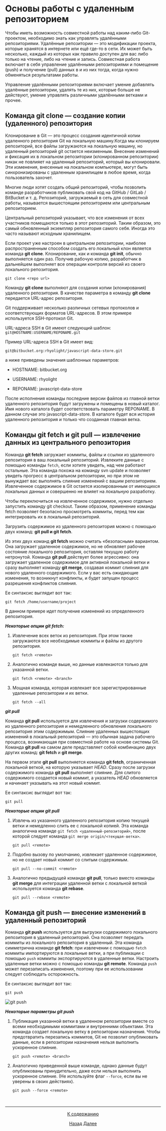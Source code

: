 # Основы работы с удаленным репозиторием

Чтобы иметь возможность совместной работы над каким-либо Git-проектом, необходимо знать как управлять удалёнными репозиториями. Удалённые репозитории — это модификации проекта, которые хранятся в интернете или ещё где-то в сети. Их может быть несколько, каждый из которых как правило доступен для вас либо только на чтение, либо на чтение и запись. Совместная работа включает в себя управление удалёнными репозиториями и помещение (push) и получение (pull) данных в и из них тогда, когда нужно обменяться результатами работы. 

Управление удалёнными репозиториями включает умение добавлять удалённые репозитории, удалять те из них, которые больше не действуют, умение управлять различными удалёнными ветками и прочее. 

## Команда **git clone** — создание копии (удаленного) репозитория

Клонирование в Git — это процесс создания идентичной копии удаленного репозитория Git на локальную машину.Когда мы клонируем репозиторий, все файлы загружаются на локальную машину, но удаленный репозиторий git остается неизменным. Внесение изменений и фиксация их в локальном репозитории (клонированном репозитории) никак не повлияет на удаленный репозиторий, который вы клонировали. Эти изменения, внесенные на локальном компьютере, могут быть синхронизированы с удаленным хранилищем в любое время, когда пользователь захочет.

Многие люди хотят создать общий репозиторий, чтобы позволить команде разработчиков публиковать свой код на GitHub / GitLab / BitBucket и т. д. Репозиторий, загружаемый в сеть для совместной работы, называется вышестоящим репозиторием или центральным репозиторием.

Центральный репозиторий указывает, что все изменения от всех участников помещаются только в этот репозиторий. Таким образом, это самый обновленный экземпляр репозитория самого себя. Иногда это часто называют исходным хранилищем. 

Если проект уже настроен в центральном репозитории, наиболее распространенным способом создать его локальный клон является команда **git clone**. Клонирование, как и команда **git init**, обычно выполняется один раз. Получив рабочую копию, разработчик в дальнейшем выполняет все операции контроля версий из своего локального репозитория.
```
git clone <repo url>
```
Команду **git clone** выполняют для создания копии (клонирования) удаленного репозитория. В качестве параметра в команду **git clone** передается URL-адрес репозитория. 

Git поддерживает несколько различных сетевых протоколов и соответствующих форматов URL-адресов. В этом примере используется SSH-протокол Git. 

URL-адреса SSH в Git имеют следующий шаблон: 
`git@HOSTNAME:USERNAME/REPONAME.git`

Пример URL-адреса SSH в Git имеет вид: 

`git@bitbucket.org:rhyolight/javascript-data-store.git`

а ниже приведены значения шаблонных параметров:

* HOSTNAME: bitbucket.org

* USERNAME: rhyolight

* REPONAME: javascript-data-store

После исполнения команды последние версии файлов из главной ветки удаленного репозитория будут загружены и помещены в новый каталог. Имя нового каталога будет соответствовать параметру REPONAME. В данном случае это javascript-data-store. В каталоге будет вся история удаленного репозитория и только что созданная главная ветка.

## Команды **git fetch и git pull** — извлечение данных из центрального репозитория

Команда **git fetch** загружает коммиты, файлы и ссылки из удаленного репозитория в ваш локальный репозиторий. Извлеките данные с помощью команды `fetch`, если хотите увидеть, над чем работают остальные. Эта команда похожа на команду svn update и позволяет увидеть прогресс в центральном репозитории, но при этом не вынуждает вас выполнять слияние изменений с вашим репозиторием. Извлеченное содержимое в Git остается изолированным от имеющихся локальных данных и совершенно не влияет на локальную разработку. 

Чтобы переключиться на извлеченное содержимое, нужно отдельно запустить команду git checkout. Таким образом, применение команды fetch позволяет безопасно просмотреть коммиты, перед тем как интегрировать их в локальный репозиторий.

Загрузить содержимое из удаленного репозитория можно с помощью двух команд: **git pull и git fetch**. 

Из этих двух команд **git fetch** можно считать «безопасным» вариантом. Она загружает удаленное содержимое, но не обновляет рабочее состояние локального репозитория, оставляя текущую работу нетронутой. Команда **git pull** действует более агрессивно: она загружает удаленное содержимое для активной локальной ветки и сразу выполняет команду **git merge**, создавая коммит слияния для нового удаленного содержимого. Если у вас есть ожидающие изменения, то возникнут конфликты, и будет запущен процесс разрешения конфликтов слияния.

Ее синтаксис выглядит вот так:

```
git fetch /home/username/project
```
В данном примере идет получение изменений из определенного репозитория.

***Некоторые опции git fetch:***

1. Извлечение всех веток из репозитория. При этом также загружаются все необходимые коммиты и файлы из другого репозитория.
   
    ```
    git fetch <remote>
    ```

2. Аналогично команде выше, но данные извлекаются только для указанной ветки.

    ```
    git fetch <remote> <branch>
    ```

3. Мощная команда, которая извлекает все зарегистрированные удаленные репозитории и их ветки.
   
    ```
    git fetch --all
    ```


***git pull***

Команда **git pull** используется для извлечения и загрузки содержимого из удаленного репозитория и немедленного обновления локального репозитория этим содержимым. Слияние удаленных вышестоящих изменений в локальный репозиторий — это обычная задача рабочего процесса, возникающая при совместной работе на основе системы Git. Команда **git pull** на самом деле представляет собой комбинацию двух других команд: **git fetch** и **git merge**. 

На первом этапе **git pull** выполняется команда **git fetch**, ограниченная локальной веткой, на которую указывает *HEAD*. Сразу после загрузки содержимого команда **git pull** выполняет слияние. Для слитого содержимого создается новый коммит, а указатель *HEAD* обновляется и начинает указывать на этот новый коммит.

Ее синтаксис выглядит вот так:

```
git pull
```

***Некоторые опции git pull***

1. Извлечь из указанного удаленного репозитория копию текущей ветки и немедленно слить ее с локальной копией. Эта команда аналогична команде 
`git fetch <удаленный-репозиторий>`, после которой следует команда `git merge origin/<текущая-ветка>`.

    ```
    git pull <remote>
    ```

2. Подобно вызову по умолчанию, извлекает удаленное содержимое, но не создает новый коммит со слитым содержимым.

    ```
    git pull --no-commit <remote>
    ```

3. Аналогично предыдущей команде **git pull**, только вместо команды **git merge** для интеграции удаленной ветки с локальной веткой используется команда **git rebase**.

    ```
    git pull --rebase <remote>
    ```



## Команда **git push** — внесение изменений в удаленный репозиторий

Команда **git push** используется для выгрузки содержимого локального репозитория в удаленный репозиторий. Она позволяет передать коммиты из локального репозитория в удаленный. Эта команда симметрична команде **git fetch**: при извлечении с помощью `fetch` коммиты импортируются в локальные ветки, а при публикации с помощью `push` коммиты экспортируются в удаленные ветки. Настроить удаленные ветки можно с помощью команды **git remote**. Команда `push` может перезаписать изменения, поэтому при ее использовании следует соблюдать осторожность.

Ее синтаксис выглядит вот так:

```
git push
```

![git push](https://cdn.javarush.ru/images/article/46c49cfa-afb0-4b3a-b95f-7506a199a189/800.webp)



***Некоторые параметры git push***

1. Публикация указанной ветки в удаленном репозитории вместе со всеми необходимыми коммитами и внутренними объектами. Эта команда создает локальную ветку в репозитории назначения. Чтобы предотвратить перезапись коммитов, Git не позволит опубликовать данные, если в репозитории назначения нельзя выполнить ускоренное слияние.

    ```
    git push <remote> <branch>
    ```

2. Аналогично приведенной выше команде, однако данные будут опубликованы принудительно, даже если нельзя выполнить ускоренное слияние. (Не используйте флаг `--force`, если вы не уверены в своих действиях).

    ```
    git push --force <remote> 
    ```

<br>

---

<div class = "buttonnavigation" align="center">
<p>

[К содержанию](readme.md/#содержание)

[Назад](local_repository.md) 
[Далее](branches.md)

</p>
</div>









































